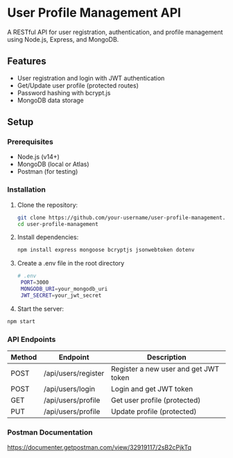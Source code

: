# User Profile Management API

A RESTful API for user registration, authentication, and profile management using Node.js, Express, and MongoDB.

## Features
- User registration and login with JWT authentication
- Get/Update user profile (protected routes)
- Password hashing with bcrypt.js
- MongoDB data storage

## Setup

### Prerequisites
- Node.js (v14+)
- MongoDB (local or Atlas)
- Postman (for testing)

### Installation
1. Clone the repository:
   ```bash
   git clone https://github.com/your-username/user-profile-management.git
   cd user-profile-management
   
2. Install dependencies:
   ```bash
   npm install express mongoose bcryptjs jsonwebtoken dotenv
3. Create a .env file in the root directory
   ```bash
   # .env
    PORT=3000
    MONGODB_URI=your_mongodb_uri
    JWT_SECRET=your_jwt_secret
4. Start the server:
  ```bash
  npm start
```
### API Endpoints
| Method | Endpoint | Description |
| ---- | ---- | --- |  
| POST | /api/users/register | Register a new user and get JWT token |
| POST	| /api/users/login | Login and get JWT token |
| GET	| /api/users/profile | Get user profile (protected) |
| PUT	| /api/users/profile	| Update profile (protected) |

### Postman Documentation
https://documenter.getpostman.com/view/32919117/2sB2cPjkTq
